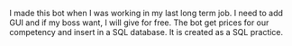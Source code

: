 I made this bot when I was working in my last long term job. I need to add GUI and if my boss want, I will give for free. The bot get prices for our competency and insert in a SQL database. It is created as a SQL practice.